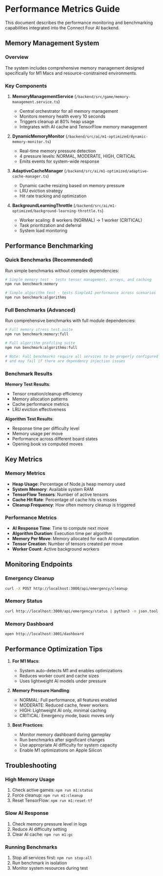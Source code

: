 # Performance Metrics Guide

This document describes the performance monitoring and benchmarking capabilities integrated into the Connect Four AI backend.

## Memory Management System

### Overview
The system includes comprehensive memory management designed specifically for M1 Macs and resource-constrained environments.

### Key Components

1. **MemoryManagementService** (`/backend/src/game/memory-management.service.ts`)
   - Central orchestrator for all memory management
   - Monitors memory health every 10 seconds
   - Triggers cleanup at 80% heap usage
   - Integrates with AI cache and TensorFlow memory management

2. **DynamicMemoryMonitor** (`/backend/src/ai/m1-optimized/dynamic-memory-monitor.ts`)
   - Real-time memory pressure detection
   - 4 pressure levels: NORMAL, MODERATE, HIGH, CRITICAL
   - Emits events for system-wide response

3. **AdaptiveCacheManager** (`/backend/src/ai/m1-optimized/adaptive-cache-manager.ts`)
   - Dynamic cache resizing based on memory pressure
   - LRU eviction strategy
   - Hit rate tracking and optimization

4. **BackgroundLearningThrottle** (`/backend/src/ai/m1-optimized/background-learning-throttle.ts`)
   - Worker scaling: 8 workers (NORMAL) → 1 worker (CRITICAL)
   - Task prioritization and deferral
   - System load monitoring

## Performance Benchmarking

### Quick Benchmarks (Recommended)

Run simple benchmarks without complex dependencies:

```bash
# Simple memory test - tests tensor management, arrays, and caching
npm run benchmark:memory

# Simple algorithm test - tests SimpleAI performance across scenarios
npm run benchmark:algorithms
```

### Full Benchmarks (Advanced)

Run comprehensive benchmarks with full module dependencies:

```bash
# Full memory stress test suite
npm run benchmark:memory:full

# Full algorithm profiling suite  
npm run benchmark:algorithms:full

# Note: Full benchmarks require all services to be properly configured
# and may fail if there are dependency injection issues
```

### Benchmark Results

**Memory Test Results**:
- Tensor creation/cleanup efficiency
- Memory allocation patterns
- Cache performance metrics
- LRU eviction effectiveness

**Algorithm Test Results**:
- Response time per difficulty level
- Memory usage per move
- Performance across different board states
- Opening book vs computed moves

## Key Metrics

### Memory Metrics
- **Heap Usage**: Percentage of Node.js heap memory used
- **System Memory**: Available system RAM
- **TensorFlow Tensors**: Number of active tensors
- **Cache Hit Rate**: Percentage of cache hits vs misses
- **Cleanup Frequency**: How often memory cleanup is triggered

### Performance Metrics
- **AI Response Time**: Time to compute next move
- **Algorithm Duration**: Execution time per algorithm
- **Memory Per Move**: Memory allocated for each AI computation
- **Tensor Creation**: Number of tensors created per move
- **Worker Count**: Active background workers

## Monitoring Endpoints

### Emergency Cleanup
```bash
curl -X POST http://localhost:3000/api/emergency/cleanup
```

### Memory Status
```bash
curl http://localhost:3000/api/emergency/status | python3 -m json.tool
```

### Memory Dashboard
```bash
open http://localhost:3001/dashboard
```

## Performance Optimization Tips

1. **For M1 Macs**:
   - System auto-detects M1 and enables optimizations
   - Reduces worker count and cache sizes
   - Uses lightweight AI models under pressure

2. **Memory Pressure Handling**:
   - NORMAL: Full performance, all features enabled
   - MODERATE: Reduced cache, fewer workers
   - HIGH: Lightweight AI only, minimal caching
   - CRITICAL: Emergency mode, basic moves only

3. **Best Practices**:
   - Monitor memory dashboard during gameplay
   - Run benchmarks after significant changes
   - Use appropriate AI difficulty for system capacity
   - Enable M1 optimizations on Apple Silicon

## Troubleshooting

### High Memory Usage
1. Check active games: `npm run m1:status`
2. Force cleanup: `npm run m1:cleanup`
3. Reset TensorFlow: `npm run m1:reset-tf`

### Slow AI Response
1. Check memory pressure level in logs
2. Reduce AI difficulty setting
3. Clear AI cache: `npm run m1:gc`

### Running Benchmarks
1. Stop all services first: `npm run stop:all`
2. Run benchmark in isolation
3. Monitor system resources during test